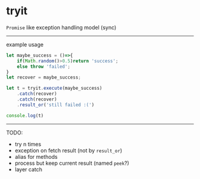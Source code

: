 # tryit

`Promise` like exception handling model (sync)

---
example usage
```javascript
let maybe_success = ()=>{
	if(Math.random()>0.5)return 'success';
	else throw 'failed';
}
let recover = maybe_success;

let t = tryit.execute(maybe_success)
	.catch(recover)
	.catch(recover)
	.result_or('still failed :(')

console.log(t)
```
---
TODO:
- try n times
- exception on fetch result (not by `result_or`) 
- alias for methods
- process but keep current result (named `peek`?)
- layer catch
